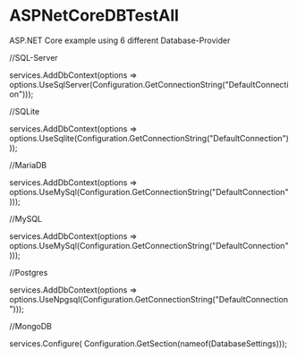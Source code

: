 # ASPNetCoreDBTestAll
ASP.NET Core example using 6 different Database-Provider

//SQL-Server

services.AddDbContext<Context>(options =>
    options.UseSqlServer(Configuration.GetConnectionString("DefaultConnection")));


//SQLite

services.AddDbContext<Context>(options =>
    options.UseSqlite(Configuration.GetConnectionString("DefaultConnection")));


//MariaDB 

services.AddDbContext<Context>(options =>
  options.UseMySql(Configuration.GetConnectionString("DefaultConnection")));


//MySQL

services.AddDbContext<Context>(options =>
 options.UseMySql(Configuration.GetConnectionString("DefaultConnection")));


//Postgres

services.AddDbContext<Context>(options =>
options.UseNpgsql(Configuration.GetConnectionString("DefaultConnection")));


//MongoDB

services.Configure<DatabaseSettings>(
Configuration.GetSection(nameof(DatabaseSettings)));
